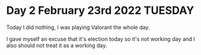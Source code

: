 # Day 2 February 23rd 2022 TUESDAY

Today I did nothing, I was playing Valorant the whole day. 

I gave myself an excuse that it's election today so it's not working day and I also should not treat it as a working day.